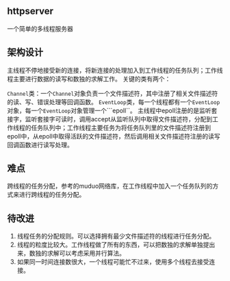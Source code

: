 ## httpserver
一个简单的多线程服务器

## 架构设计
主线程不停地接受新的连接，将新连接的处理加入到工作线程的任务队列；工作线程主要进行数据的读写和数独的求解工作。
关键的类有两个：

```Channel```类：一个```Channel```对象负责一个文件描述符，其中注册了相关文件描述符的读、写、错误处理等回调函数。
```EventLoop```类，每一个线程都有一个```EventLoop```对象，每一个```EventLoop```对象管理一个```epoll``。 主线程中epoll注册的是监听套接字，监听套接字可读时，调用accept从监听队列中取得文件描述符，分配到工作线程的任务队列中；工作线程主要任务为将任务队列里的文件描述符注册到epoll中，从epoll中取得活跃的文件描述符，然后调用相关文件描述符注册的读写回调函数进行读写处理。

## 难点
跨线程的任务分配，参考的muduo网络库，在工作线程中加入一个任务队列的方式来进行跨线程的任务分配。

## 待改进

1. 线程任务的分配规则。可以选择拥有最少文件描述符的线程进行任务分配。
2. 线程的粒度比较大。工作线程做了所有的东西，可以把数独的求解单独提出来，数独的求解可以考虑采用并行算法。
3. 如果同一时间连接数很大，一个线程可能忙不过来，使用多个线程去接受连接。
